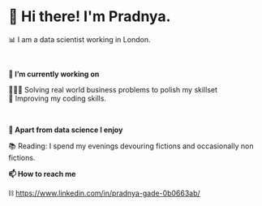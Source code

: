 # 👋 Hi there! I'm Pradnya. 

📊 I am a data scientist working in London.
<p>&nbsp;</p> 

**🔭 I’m currently working on**

🙇🏻‍♀️ Solving real world business problems to polish my skillset\
🔧 Improving my coding skills.
<p>&nbsp;</p>  

**🫶 Apart from data science I enjoy**
 
📚 Reading: I spend my evenings devouring fictions and occasionally non fictions. 

**📫 How to reach me**

⛓ https://www.linkedin.com/in/pradnya-gade-0b0663ab/ 

<!--
**pradnyag/pradnyag** is a ✨ _special_ ✨ repository because its `README.md` (this file) appears on your GitHub profile.
--->
